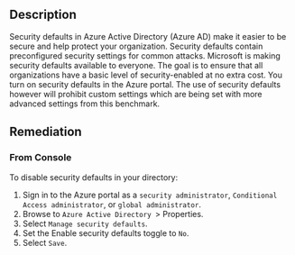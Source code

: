 ## Description

Security defaults in Azure Active Directory (Azure AD) make it easier to be secure and help protect your organization. Security defaults contain preconfigured security settings for common attacks. Microsoft is making security defaults available to everyone. The goal is to ensure that all organizations have a basic level of security-enabled at no extra cost. You turn on security defaults in the Azure portal. The use of security defaults however will prohibit custom settings which are being set with more advanced settings from this benchmark.

## Remediation

### From Console

To disable security defaults in your directory:

1. Sign in to the Azure portal as a `security administrator`, `Conditional Access administrator`, or `global administrator`.
2. Browse to `Azure Active Directory `> Properties.
3. Select `Manage security defaults`.
4. Set the Enable security defaults toggle to `No`.
5. Select `Save`.
